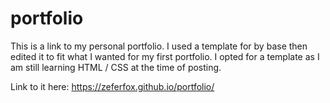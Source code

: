 # portfolio
This is a link to my personal portfolio. I used a template for by base then edited it to fit what I wanted for my first portfolio. I opted for a template as I am still learning HTML / CSS at the time of posting.

Link to it here:
https://zeferfox.github.io/portfolio/
